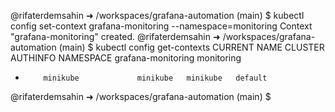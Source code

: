 @rifaterdemsahin ➜ /workspaces/grafana-automation (main) $ kubectl config set-context grafana-monitoring --namespace=monitoring
Context "grafana-monitoring" created.
@rifaterdemsahin ➜ /workspaces/grafana-automation (main) $ kubectl config get-contexts
CURRENT   NAME                 CLUSTER    AUTHINFO   NAMESPACE
          grafana-monitoring                         monitoring
*         minikube             minikube   minikube   default
@rifaterdemsahin ➜ /workspaces/grafana-automation (main) $ 